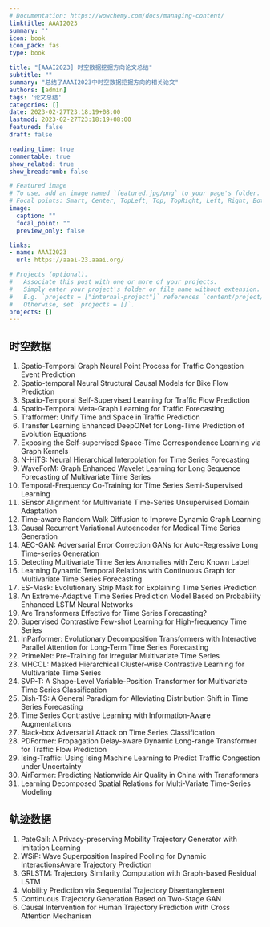 ```yaml
---
# Documentation: https://wowchemy.com/docs/managing-content/
linktitle: AAAI2023
summary: ''
icon: book
icon_pack: fas
type: book

title: "[AAAI2023] 时空数据挖掘方向论文总结"
subtitle: ""
summary: "总结了AAAI2023中时空数据挖掘方向的相关论文"
authors: [admin]
tags: '论文总结'
categories: []
date: 2023-02-27T23:18:19+08:00
lastmod: 2023-02-27T23:18:19+08:00
featured: false
draft: false

reading_time: true
commentable: true
show_related: true
show_breadcrumb: false

# Featured image
# To use, add an image named `featured.jpg/png` to your page's folder.
# Focal points: Smart, Center, TopLeft, Top, TopRight, Left, Right, BottomLeft, Bottom, BottomRight.
image:
  caption: ""
  focal_point: ""
  preview_only: false

links:
- name: AAAI2023
  url: https://aaai-23.aaai.org/

# Projects (optional).
#   Associate this post with one or more of your projects.
#   Simply enter your project's folder or file name without extension.
#   E.g. `projects = ["internal-project"]` references `content/project/deep-learning/index.md`.
#   Otherwise, set `projects = []`.
projects: []
---
```

## 时空数据

1. Spatio-Temporal Graph Neural Point Process for Traffic Congestion Event Prediction
2. Spatio-temporal Neural Structural Causal Models for Bike Flow Prediction
3. Spatio-Temporal Self-Supervised Learning for Traffic Flow Prediction
4. Spatio-Temporal Meta-Graph Learning for Traffic Forecasting
5. Trafformer: Unify Time and Space in Traffic Prediction
6. Transfer Learning Enhanced DeepONet for Long-Time Prediction of Evolution  Equations
7. Exposing the Self-supervised Space-Time Correspondence Learning via Graph  Kernels
8. N-HiTS: Neural Hierarchical Interpolation for Time Series Forecasting
9. WaveForM: Graph Enhanced Wavelet Learning for Long Sequence Forecasting  of Multivariate Time Series
10. Temporal-Frequency Co-Training for Time Series Semi-Supervised Learning
11. SEnsor Alignment for Multivariate Time-Series Unsupervised Domain Adaptation
12. Time-aware Random Walk Diffusion to Improve Dynamic Graph Learning
13. Causal Recurrent Variational Autoencoder for Medical Time Series  Generation
14. AEC-GAN: Adversarial Error Correction GANs for Auto-Regressive Long  Time-series Generation
15. Detecting Multivariate Time Series Anomalies with Zero Known Label
16. Learning Dynamic Temporal Relations with Continuous Graph for  Multivariate Time Series Forecasting
17. ES-Mask: Evolutionary Strip Mask for Explaining Time Series Prediction
18. An Extreme-Adaptive Time Series Prediction Model Based on Probability Enhanced LSTM Neural Networks
19. Are Transformers Effective for Time Series Forecasting?
20. Supervised Contrastive Few-shot Learning for High-frequency Time Series
21. InParformer: Evolutionary Decomposition Transformers with Interactive  Parallel Attention for Long-Term Time Series Forecasting
22. PrimeNet: Pre-Training for Irregular Multivariate Time Series
23. MHCCL: Masked Hierarchical Cluster-wise Contrastive Learning for  Multivariate Time Series
24. SVP-T: A Shape-Level Variable-Position Transformer for Multivariate Time Series  Classification
25. Dish-TS: A General Paradigm for Alleviating Distribution Shift in Time Series Forecasting
26. Time Series Contrastive Learning with Information-Aware Augmentations
27. Black-box Adversarial Attack on Time Series Classification
28. PDFormer: Propagation Delay-aware Dynamic Long-range Transformer for  Traffic Flow Prediction
29. Ising-Traffic: Using Ising Machine Learning to Predict Traffic Congestion  under Uncertainty
30. AirFormer: Predicting Nationwide Air Quality in China with Transformers
31. Learning Decomposed Spatial Relations for Multi-Variate Time-Series 
Modeling

## 轨迹数据

1. PateGail: A Privacy-preserving Mobility Trajectory Generator with Imitation  Learning
2. WSiP: Wave Superposition Inspired Pooling for Dynamic InteractionsAware Trajectory Prediction
3. GRLSTM: Trajectory Similarity Computation with Graph-based Residual  LSTM
4. Mobility Prediction via Sequential Trajectory Disentanglement
5. Continuous Trajectory Generation Based on Two-Stage GAN
6. Causal Intervention for Human Trajectory Prediction with Cross Attention Mechanism
